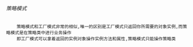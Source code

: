 ###### 策略模式
```
    策略模式和工厂模式非常的相似,唯一的区别是工厂模式只返回你所需要的对象实例,而策略模式是在策略类中进行业务操作
    即工厂模式可以拿着返回的实例对象操作实例方法和属性,策略模式只能操作策略类
```